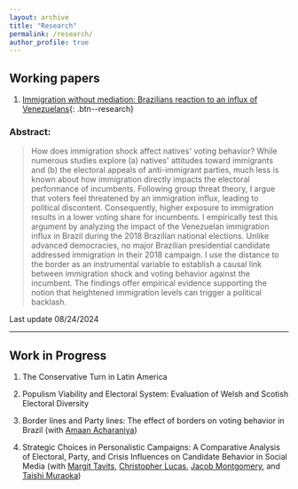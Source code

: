 ```yaml
---
layout: archive
title: "Research"
permalink: /research/
author_profile: true
---
```


## Working papers

1. [Immigration without mediation: Brazilians reaction to an influx of Venezuelans](files/immigration_without_mediation.pdf){: .btn--research}

### Abstract:

 > How does immigration shock affect natives' voting behavior? While numerous studies explore (a) natives' attitudes toward immigrants and (b) the electoral appeals of anti-immigrant parties, much less is known about how immigration directly impacts the electoral performance of incumbents. Following group threat theory, I argue that voters feel threatened by an immigration influx, leading to political discontent. Consequently, higher exposure to immigration results in a lower voting share for incumbents. I empirically test this argument by analyzing the impact of the Venezuelan immigration influx in Brazil during the 2018 Brazilian national elections. Unlike  advanced democracies, no major Brazilian presidential candidate addressed immigration in their 2018 campaign. I use the distance to the border as an instrumental variable to establish a causal link between immigration shock and voting behavior against the incumbent. The findings offer empirical evidence supporting the notion that heightened immigration levels can trigger a political backlash.


Last update 08/24/2024

---

## Work in Progress

1. The Conservative Turn in Latin America

2. Populism Viability and Electoral System: Evaluation of Welsh and Scotish Electoral Diversity

3. Border lines and Party lines: The effect of borders on voting behavior in Brazil (with [Amaan Acharaniya](https://sites.wustl.edu/amaancharaniya/))

4. Strategic Choices in Personalistic Campaigns: A Comparative Analysis of Electoral, Party, and Crisis Influences on Candidate Behavior in Social Media (with [Margit Tavits](https://sites.wustl.edu/mtavits/), [Christopher Lucas](https://christopherlucas.org), [Jacob Montgomery](https://sites.wustl.edu/montgomery/), and [Taishi Muraoka](https://www.taishimuraoka.com))